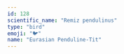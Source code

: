 ```yaml
---
id: 128
scientific_name: "Remiz pendulinus"
type: "bird"
emoji: "🐦"
name: "Eurasian Penduline-Tit"
---
```

